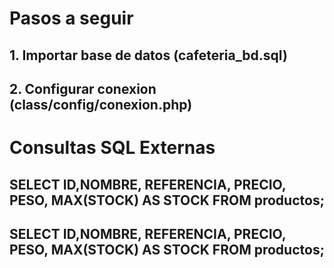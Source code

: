 # Pasos a seguir

  ## 1. Importar base de datos (cafeteria_bd.sql)
  ## 2. Configurar conexion (class/config/conexion.php)

# Consultas SQL Externas

  ## SELECT ID,NOMBRE, REFERENCIA, PRECIO, PESO, MAX(STOCK) AS STOCK FROM productos;
  ## SELECT ID,NOMBRE, REFERENCIA, PRECIO, PESO, MAX(STOCK) AS STOCK FROM productos;
